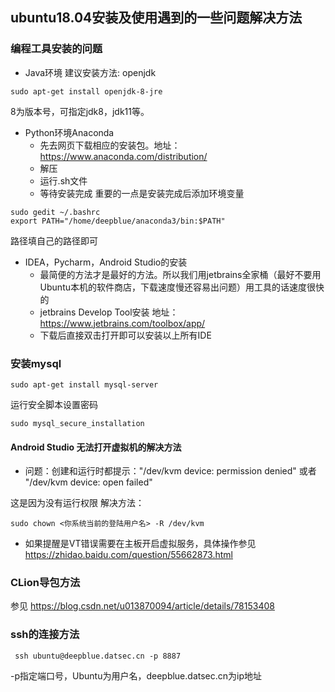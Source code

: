 ## ubuntu18.04安装及使用遇到的一些问题解决方法

### 编程工具安装的问题
- Java环境
建议安装方法: openjdk
```shell
sudo apt-get install openjdk-8-jre 
```
8为版本号，可指定jdk8，jdk11等。

- Python环境Anaconda
   - 先去网页下载相应的安装包。地址：https://www.anaconda.com/distribution/
   - 解压
   - 运行.sh文件
   - 等待安装完成
重要的一点是安装完成后添加环境变量
```shell
sudo gedit ~/.bashrc
export PATH="/home/deepblue/anaconda3/bin:$PATH"
```
路径填自己的路径即可

- IDEA，Pycharm，Android Studio的安装
    - 最简便的方法才是最好的方法。所以我们用jetbrains全家桶（最好不要用Ubuntu本机的软件商店，下载速度慢还容易出问题）用工具的话速度很快的
    - jetbrains Develop Tool安装 地址：https://www.jetbrains.com/toolbox/app/
    - 下载后直接双击打开即可以安装以上所有IDE

### 安装mysql
```shell
sudo apt-get install mysql-server
```
运行安全脚本设置密码
```shell
sudo mysql_secure_installation
```
#### Android Studio 无法打开虚拟机的解决方法
- 问题：创建和运行时都提示："/dev/kvm device: permission denied" 或者 "/dev/kvm device: open failed"

这是因为没有运行权限
解决方法：
```shell
sudo chown <你系统当前的登陆用户名> -R /dev/kvm
```
- 如果提醒是VT错误需要在主板开启虚拟服务，具体操作参见 https://zhidao.baidu.com/question/55662873.html

### CLion导包方法

参见 https://blog.csdn.net/u013870094/article/details/78153408

### ssh的连接方法

```shell
 ssh ubuntu@deepblue.datsec.cn -p 8887
```
-p指定端口号，Ubuntu为用户名，deepblue.datsec.cn为ip地址
 
